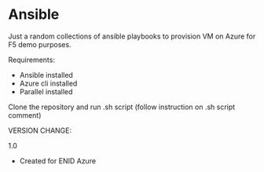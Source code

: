# Ansible
Just a random collections of ansible playbooks to provision VM on Azure for F5 demo purposes.

Requirements:
- Ansible installed
- Azure cli installed
- Parallel installed

Clone the repository and run .sh script (follow instruction on .sh script comment)


VERSION CHANGE:

1.0
- Created for ENID Azure

